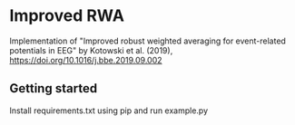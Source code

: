 # Improved RWA
Implementation of "Improved robust weighted averaging for event-related potentials in EEG" by Kotowski et al. (2019), https://doi.org/10.1016/j.bbe.2019.09.002

## Getting started
Install requirements.txt using pip and run example.py
